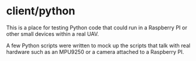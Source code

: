 # client/python

This is a place for testing Python code that could run in a Raspberry PI 
or other small devices within a real UAV.

A few Python scripts were written to mock up the scripts that talk with real hardware such as an MPU9250 or a camera attached to a Raspberry PI.
